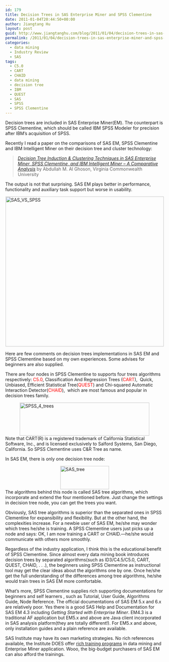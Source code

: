 ```yaml
---
id: 179
title: Decision Trees in SAS Enterprise Miner and SPSS Clementine
date: 2011-01-04T20:44:50+00:00
author: Jiangtang Hu
layout: post
guid: http://www.jiangtanghu.com/blog/2011/01/04/decision-trees-in-sas-enterprise-miner-and-spss-clementine/
permalink: /2011/01/04/decision-trees-in-sas-enterprise-miner-and-spss-clementine/
categories:
  - data mining
  - Industry Review
  - SAS
tags:
  - C5.0
  - CART
  - CHAID
  - data mining
  - decision tree
  - IBM
  - QUEST
  - SAS
  - SPSS
  - SPSS Clementine
---
```

Decision trees are included in SAS Enterprise Miner(EM). The counterpart is SPSS Clementine, which should be called IBM SPSS Modeler for precision after IBM’s acquisition of SPSS.

Recently I read a paper on the comparisons of SAS EM, SPSS Clementine and IBM Intelligent Miner on their decision tree and cluster technology:

> _<a href="http://www.gimi.us/CLUTE_INSTITUTE/ORLANDO_2010/Article%2520452.pdf" target="_blank">Decision Tree Induction & Clustering Techniques in SAS Enterprise Miner, SPSS Clementine, and IBM Intelligent Miner – A Comparative Analysis</a>_ by Abdullah M. Al Ghoson, Virginia Commonwealth University 

The output is not that surprising. SAS EM plays better in performance, functionality and auxiliary task support but worse in usability.

[<img style="border-right-width: 0px; display: block; float: none; border-top-width: 0px; border-bottom-width: 0px; margin-left: auto; border-left-width: 0px; margin-right: auto" title="SAS_VS_SPSS" border="0" alt="SAS_VS_SPSS" src="http://www.jiangtanghu.com/blog/wp-content/uploads/2011/01/SAS_VS_SPSS_thumb.png" width="503" height="476" />](http://www.jiangtanghu.com/blog/wp-content/uploads/2011/01/SAS_VS_SPSS.png) 

Here are few comments on decision trees implementations in SAS EM and SPSS Clementine based on my own experiences. Some advises for beginners are also supplied.

There are four nodes in SPSS Clementine to supports four trees algorithms respectively: <font color="#ff0000">C5.0</font>, Classification And Regression Trees (<font color="#ff0000">CART</font>),&#160; Quick, Unbiased, Efficient Statistical Tree(<font color="#ff0000">QUEST</font>) and Chi-squared Automatic Interaction Detector(<font color="#ff0000">CHAID</font>),&#160; which are most famous and popular in decision trees family.

[<img style="border-bottom: 0px; border-left: 0px; display: block; float: none; margin-left: auto; border-top: 0px; margin-right: auto; border-right: 0px" title="SPSS_4_trees" border="0" alt="SPSS_4_trees" src="http://www.jiangtanghu.com/blog/wp-content/uploads/2011/01/SPSS_4_trees_thumb.png" width="412" height="105" />](http://www.jiangtanghu.com/blog/wp-content/uploads/2011/01/SPSS_4_trees.png) Note that CART(R) is a registered trademark of California Statistical Software, Inc., and is licensed exclusively to Salford Systems, San Diego, California. So SPSS Clementine uses C&R Tree as name.

In SAS EM, there is only one decision tree node:

[<img style="border-bottom: 0px; border-left: 0px; display: block; float: none; margin-left: auto; border-top: 0px; margin-right: auto; border-right: 0px" title="SAS_tree" border="0" alt="SAS_tree" src="http://www.jiangtanghu.com/blog/wp-content/uploads/2011/01/SAS_tree_thumb.png" width="155" height="74" />](http://www.jiangtanghu.com/blog/wp-content/uploads/2011/01/SAS_tree.png) The algorithms behind this node is called SAS tree algorithms, which incorporate and extend the four mentioned before. Just change the settings in decision tree node, you can get the trees you want. 

Obviously, SAS tree algorithms is superior than the separated ones in SPSS Clementine for expansibility and flexibility. But at the other hand, the complexities increase. For a newbie user of SAS EM, he/she may wonder which trees he/she is training. A SPSS Clementine users just picks up a node and says: OK, I am now training a CART or CHAID.—he/she would communicate with others more smoothly.

Regardless of the industry application, I think this is the educational benefit of SPSS Clementine. Since almost every data mining book introduces decision trees by separated algorithms(such as ID3/C4.5/C5.0, CART, QUEST, CHAID, . . .), the beginners using SPSS Clementine as instructional tool may get the clear ideas about the algorithms one by one. Once he/she get the full understanding of the differences among tree algorithms, he/she would train trees in SAS EM more comfortable.

What’s more, SPSS Clementine supplies rich supporting documentations for beginners and self learners , such as Tutorial, User Guide, Algorithms Guide, Node Reference. The official documentations of SAS EM 5.x and 6.x are relatively poor. Yes there is a good SAS Help and Documentation for SAS EM 4.3 including _Getting Started with Enterprise Miner_. EM4.3 is a traditional AF application but EM5.x and above are Java client incorporated in SAS analysis platform(they are totally different!). For EM5.x and above, only installation guides and a plain reference are available.

SAS Institute may have its own marketing strategies. No rich references available, the Institute DOES offer <a href="https://support.sas.com/edu/prodcourses.html?code=MINER&ctry=US" target="_blank">rich training programs</a> in data mining and Enterprise Miner application. Wooo, the big-budget purchasers of SAS EM can also afford the trainings.